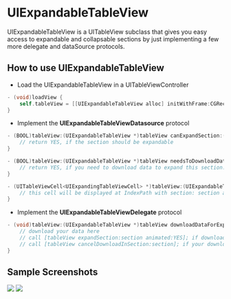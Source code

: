 # UIExpandableTableView
UIExpandableTableView is a UITableView subclass that gives you easy access to expandable and collapsable sections by just implementing a few more delegate and dataSource protocols.

## How to use UIExpandableTableView

* Load the UIExpandableTableView in a UITableViewController

```objective-c
- (void)loadView {
    self.tableView = [[UIExpandableTableView alloc] initWithFrame:CGRectZero style:UITableViewStylePlain];
}
```

* Implement the **UIExpandableTableViewDatasource** protocol

```objective-c
- (BOOL)tableView:(UIExpandableTableView *)tableView canExpandSection:(NSInteger)section {
    // return YES, if the section should be expandable
}

- (BOOL)tableView:(UIExpandableTableView *)tableView needsToDownloadDataForExpandableSection:(NSInteger)section {
    // return YES, if you need to download data to expand this section. tableView will call tableView:downloadDataForExpandableSection: for this section
}

- (UITableViewCell<UIExpandingTableViewCell> *)tableView:(UIExpandableTableView *)tableView expandingCellForSection:(NSInteger)section {
    // this cell will be displayed at IndexPath with section: section and row 0
}
```

* Implement the **UIExpandableTableViewDelegate** protocol

```objective-c
- (void)tableView:(UIExpandableTableView *)tableView downloadDataForExpandableSection:(NSInteger)section {
    // download your data here
    // call [tableView expandSection:section animated:YES]; if download was successful
    // call [tableView cancelDownloadInSection:section]; if your download was NOT successful
}
```

## Sample Screenshots
<img src="https://github.com/docmorelli/UIExpandableTableView/raw/master/Screenshots/1.png">
<img src="https://github.com/docmorelli/UIExpandableTableView/raw/master/Screenshots/2.png">
